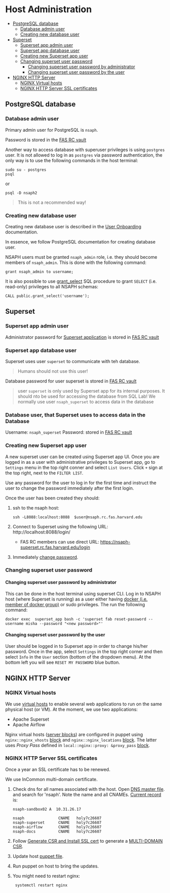 # Host Administration

<!-- toc -->

- [PostgreSQL database](#postgresql-database)
  * [Database admin user](#database-admin-user)
  * [Creating new database user](#creating-new-database-user)
- [Superset](#superset)
  * [Superset app admin user](#superset-app-admin-user)
  * [Superset app database user](#superset-app-database-user)
  * [Creating new Superset app user](#creating-new-superset-app-user)
  * [Changing superset user password](#changing-superset-user-password)
    + [Changing superset user password by administrator](#changing-superset-user-password-by-administrator)
    + [Changing superset user password by the user](#changing-superset-user-password-by-the-user)
- [NGINX HTTP Server](#nginx-http-server)
  * [NGINX Virtual hosts](#nginx-virtual-hosts)
  * [NGINX HTTP Server SSL certificates](#nginx-http-server-ssl-certificates)

<!-- tocstop -->

## PostgreSQL database

### Database admin user

Primary admin user for PostgreSQL is `nsaph`.

Password is stored in the 
[FAS RC vault](https://vault.rc.fas.harvard.edu/ui/vault/secrets/kv/show/rse/nsaph/pg_users)
            
Another way to access database with superuser privileges is using 
`postgres` user. It is not allowed to log in as `postgres` via password 
authentication, the only way is to use the following commands
in the host terminal:

    sudo su - postgres
    psql

or 

    psql -D nsaph2
                  
> This is not a recommended way!
                 
### Creating new database user
                                                           
Creating new database user is described in the
[User Onboarding](Onboarding.md#create-database-user) documentation.

In essence, we follow PostgreSQL documentation for creating database user.

NSAPH users must be granted `nsaph_admin` role, i.e. they should become
members of `nsaph_admin`. This is done with the following command:

    grant nsaph_admin to username;


It is also possible to use
[grant_select](https://github.com/NSAPH-Data-Platform/nsaph-core-platform/blob/c4425b43435d1ea012b3de2299a176cb014857f3/src/sql/utils.sql#L76)
SQL procedure to grant `SELECT` (i.e. read-only) privileges to all 
NSAPH schemas:

    CALL public.grant_select('username');


## Superset

### Superset app admin user

Administrator password for 
[Superset application](https://nsaph-superset.rc.fas.harvard.edu/login/)
is stored in
[FAS RC vault](https://vault.rc.fas.harvard.edu/ui/vault/secrets/kv/show/rse/nsaph/superset/users)

### Superset app database user

Superset uses user `superset` to communicate with teh database. 

> Humans should not use this user! 

Database password for user superset is stored in
[FAS RC vault](https://vault.rc.fas.harvard.edu/ui/vault/secrets/kv/show/rse/nsaph/pg_users)

> user `superset` is only used by Superset app for its internal purposes. It
> should nto be used for accessing the database from SQL Lab! 
> We normally use user `nsaph_superset` to access data in the database

### Database user, that Superset uses to access data in the Database

Username:  `nsaph_superset`
Password:   stored in
[FAS RC vault](https://vault.rc.fas.harvard.edu/ui/vault/secrets/kv/show/rse/nsaph/pg_users)

### Creating new Superset app user
                  
A new superset user can be created using Superset app UI.
Once you are logged in as a user with administrative privileges to
Superset app, go to `Settings` menu in the top right conner
and select `List Users`. Click `+` sign at the top right, next to 
the `FILTER LIST`.

Use any password for the user to log in for the first time and instruct
the user to change the password immediately after the first login.

Once the user has been created they should:

1. ssh to the nsaph host:

       ssh -L8088:localhost:8088  $user@nsaph.rc.fas.harvard.edu

2. Connect to Superset using the following URL: http://localhost:8088/login/ 
   * FAS RC members can use direct URL: 
       https://nsaph-superset.rc.fas.harvard.edu/login
3. Immediately [change password](#changing-superset-user-password-by-the-user).


### Changing superset user password

#### Changing superset user password by administrator

This can be done in the host terminal using superset CLI. Log in
to NSAPH host (where Superset is running) as a user either having 
[docker (i.e. member of docker group)](Troubleshooting.md#restarting-superset)
or sudo privileges. The run the following command:

    docker exec  superset_app bash -c 'superset fab reset-password --username misha --password "<new password>"'

####  Changing superset user password by the user

User should be logged in to Superset app in order to change his/her
password. Once in the app, select `Settings` in the top right corner 
and then select `Info` in the `User` section (bottom of the dropdown menu).
At the bottom left you will see `RESET MY PASSWORD` blue button.

## NGINX HTTP Server 

### NGINX Virtual hosts
                          
We use [virtual hosts](https://en.wikipedia.org/wiki/Virtual_hosting) to
enable several web applications to run on the same physical host (or VM).
At the moment, we use two applications:

* Apache Superset
* Apache Airflow

Nginx virtual hosts 
([server blocks](https://www.nginx.com/resources/wiki/start/topics/examples/server_blocks/)) 
are configured in 
puppet 
using
`nginx::nginx_vhosts` 
[block](../puppet/hieradata/hosts/holy7c26607.yaml#L323-L364)
and
`nginx::nginx_locations`
[block](../puppet/hieradata/hosts/holy7c26607.yaml#L381-L389).
The latter uses _Proxy Pass_ defined in
`local::nginx::proxy: &proxy_pass`
[block](../puppet/hieradata/hosts/holy7c26607.yaml#L366-L379).


                 
### NGINX HTTP Server SSL certificates

Once a year an SSL certificate has to be renewed.

We use InCommon multi-domain certificate.

1. Check dns for all names associated with the host. Open 
  [DNS master file](https://gitlab-int.rc.fas.harvard.edu/ops/dns/-/blob/master/address/cluster_harvard_common/common_rc_fas_harvard_edu.zone).
  and search for 'nsaph'. Note the name and all CNAMEs. 
  [Current record](https://gitlab-int.rc.fas.harvard.edu/ops/dns/-/blob/master/address/cluster_harvard_common/common_rc_fas_harvard_edu.zone#L3195-3200)
  is:

       nsaph-sandbox02 A  10.31.26.17
       
       nsaph               CNAME   holy7c26607
       nsaph-superset      CNAME   holy7c26607
       nsaph-airflow       CNAME   holy7c26607
       nsaph-docs          CNAME   holy7c26607

2. Follow [Generate CSR and Install SSL cert](https://docs-int.rc.fas.harvard.edu/generate-csr-and-ssl-cert/)
  to generate a [MULTI-DOMAIN CSR](https://docs-int.rc.fas.harvard.edu/generate-csr-and-ssl-cert/#GENERATE_A_MULTI-DOMAIN_CSR).
3. Update host [puppet file](../puppet/hieradata/hosts/holy7c26607.yaml#L438-L632).

4. Run puppet on host to bring the updates.
5. You might need to restart nginx:

        systemctl restart nginx



